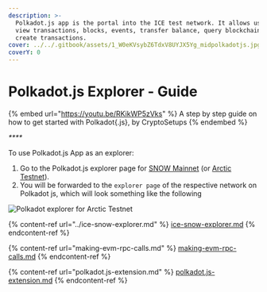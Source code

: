 ```yaml
---
description: >-
  Polkadot.js app is the portal into the ICE test network. It allows users to
  view transactions, blocks, events, transfer balance, query blockchains and
  create transactions.
cover: ../../.gitbook/assets/1_W0eKVsybZ6TdxV8UYJX5Yg_midpolkadotjs.jpg
coverY: 0
---
```


# Polkadot.js Explorer - Guide

{% embed url="https://youtu.be/RKikWP5zVks" %}
A step by step guide on how to get started with Polkadot{.js}, by CryptoSetups
{% endembed %}

_****_

To use Polkadot.js App as an explorer:

1. Go to the Polkadot.js explorer page for [SNOW Mainnet](https://polkadot.js.org/apps/?rpc=wss%3A%2F%2Fsnow-rpc.icenetwork.io#/explorer) (or [Arctic Testnet](https://polkadot.js.org/apps/?rpc=wss%3A%2F%2Farctic-rpc.icenetwork.io%3A9944#/explorer)).
2. You will be forwarded to the `explorer page` of the respective network on Polkadot js, which will look something like the following

![Polkadot explorer for Arctic Testnet](<../../.gitbook/assets/2022-05-12 13\_02\_32-Window.png>)



{% content-ref url="../ice-snow-explorer.md" %}
[ice-snow-explorer.md](../ice-snow-explorer.md)
{% endcontent-ref %}

{% content-ref url="making-evm-rpc-calls.md" %}
[making-evm-rpc-calls.md](making-evm-rpc-calls.md)
{% endcontent-ref %}

{% content-ref url="polkadot.js-extension.md" %}
[polkadot.js-extension.md](polkadot.js-extension.md)
{% endcontent-ref %}
